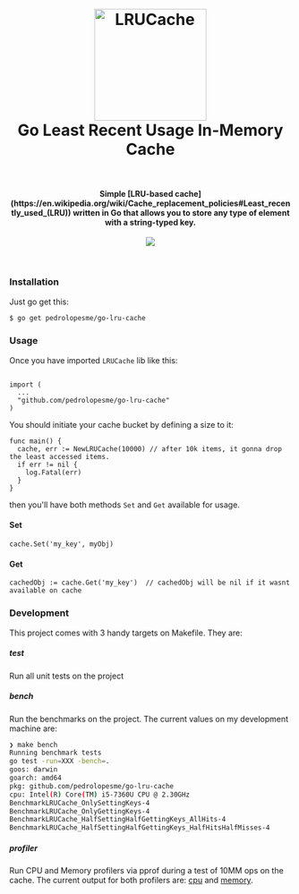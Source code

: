 <h1 align="center">
  <br>
  <img src="https://upload.wikimedia.org/wikipedia/commons/thumb/d/df/Go_gopher_app_engine_color.jpg/800px-Go_gopher_app_engine_color.jpg" alt="LRUCache" width="200">
  <br>
  Go Least Recent Usage In-Memory Cache
  <br>
  <br>
</h1>

<h4 align="center"> Simple [LRU-based cache](https://en.wikipedia.org/wiki/Cache_replacement_policies#Least_recently_used_(LRU)) written in Go that allows you to store any type of element with a string-typed key. </h4>

<p align="center">
  <a href="https://goreportcard.com/report/github.com/pedrolopesme/go-lru-cache"> <img src="https://goreportcard.com/badge/github.com/pedrolopesme/go-lru-cache" /></a>
</p>
<br>
 

### Installation

Just go get this:

```bash
$ go get pedrolopesme/go-lru-cache
```

### Usage

Once you have imported `LRUCache` lib like this:

```golang

import (
  ...
  "github.com/pedrolopesme/go-lru-cache"
)
```

You should initiate your cache bucket by defining a size to it:

```golang
func main() {
  cache, err := NewLRUCache(10000) // after 10k items, it gonna drop the least accessed items.  
  if err != nil {
    log.Fatal(err)
  }
}
```

then you'll have both methods `Set` and `Get` available for usage.

#### Set 
```golang
cache.Set('my_key', myObj)
```

#### Get 
```golang
cachedObj := cache.Get('my_key')  // cachedObj will be nil if it wasnt available on cache
```


### Development

This project comes with 3 handy targets on Makefile. They are:


##### test

Run all unit tests on the project


##### bench

Run the benchmarks on the project. The current values on my development machine are:

```bash
❯ make bench
Running benchmark tests
go test -run=XXX -bench=.
goos: darwin
goarch: amd64
pkg: github.com/pedrolopesme/go-lru-cache
cpu: Intel(R) Core(TM) i5-7360U CPU @ 2.30GHz
BenchmarkLRUCache_OnlySettingKeys-4                                 	 2930050	       403.8 ns/op
BenchmarkLRUCache_OnlyGettingKeys-4                                 	 9111232	       132.6 ns/op
BenchmarkLRUCache_HalfSettingHalfGettingKeys_AllHits-4              	 3460792	       334.7 ns/op
BenchmarkLRUCache_HalfSettingHalfGettingKeys_HalfHitsHalfMisses-4   	 4097424	       292.9 ns/op
```

##### profiler

Run CPU and Memory profilers via pprof during a test of 10MM ops on the cache. The current output for both profilers are: [cpu](docs/cpu-profile.pdf) and [memory](memory-profile.pdf). 

